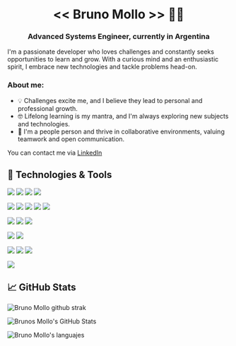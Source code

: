 <h1 align="center"><< Bruno Mollo >>  👨‍💻</h1>

<h3 align="center"> Advanced Systems Engineer, currently in Argentina</h3>

I'm a passionate developer who loves challenges and constantly seeks opportunities
to learn and grow. With a curious mind and an enthusiastic spirit, I embrace new technologies and tackle problems head-on.

### About me:
- 💡 Challenges excite me, and I believe they lead to personal and professional growth.
- 🤓 Lifelong learning is my mantra, and I'm always exploring new subjects and technologies.
- 🤝 I'm a people person and thrive in collaborative environments, valuing teamwork and open communication.

You can contact me via [LinkedIn](https://www.linkedin.com/in/bruno-mollo/)

## 🔧 Technologies & Tools

![](https://img.shields.io/badge/Lang-TypeScript-informational?style=flat&logo=typescript&logoColor=white&color=2bbc8a)
![](https://img.shields.io/badge/Lang-Python-informational?style=flat&logo=python&logoColor=white&color=2bbc8a)
![](https://img.shields.io/badge/☕︎Lang-Java-informational?style=flat&logo=java&logoColor=white&color=2bbc8a)
![](https://img.shields.io/badge/Lang-Csharp-informational?style=flat&logo=csharp&logoColor=white&color=2bbc8a)

![](https://img.shields.io/badge/Framework-Svelte-informational?style=flat&logo=svelte&logoColor=white&color=2bbc8a)
![](https://img.shields.io/badge/Framework-Vue.js-informational?style=flat&logo=vue.js&logoColor=white&color=2bbc8a)
![](https://img.shields.io/badge/Framework-Angular-informational?style=flat&logo=angular&logoColor=white&color=2bbc8a)
![](https://img.shields.io/badge/Framework-.Net%20Core-informational?style=flat&logo=.net&logoColor=white&color=2bbc8a)
![](https://img.shields.io/badge/Framework-Spring-informational?style=flat&logo=spring&logoColor=white&color=2bbc8a)

![](https://img.shields.io/badge/db-MySQL-informational?style=flat&logo=mysql&logoColor=white&color=2bbc8a)
![](https://img.shields.io/badge/db-SQLite-informational?style=flat&logo=sqlite&logoColor=white&color=2bbc8a)
![](https://img.shields.io/badge/db-MongoDB-informational?style=flat&logo=mongodb&logoColor=white&color=2bbc8a)

![](https://img.shields.io/badge/test-vitest-informational?style=flat&logo=vitest&logoColor=white&color=2bbc8a)
![](https://img.shields.io/badge/test-Playwright-informational?style=flat&logo=playwright&logoColor=white&color=2bbc8a)

![](https://img.shields.io/badge/Editor-Neovim-informational?style=flat&logo=neovim&logoColor=white&color=2bbc8a)
![](https://img.shields.io/badge/Editor-IntelliJ-informational?style=flat&logo=intellijidea&logoColor=white&color=2bbc8a)
![](https://img.shields.io/badge/Editor-VS%20Code-informational?style=flat&logo=visualstudiocode&logoColor=white&color=2bbc8a)

![](https://img.shields.io/badge/OS-Linux-informational?style=flat&logo=linux&logoColor=white&color=2bbc8a)

## &#x1f4c8; GitHub Stats
<div class="img-container">  
  <img src="https://github-readme-streak-stats.herokuapp.com/?user=BrunoMollo&theme=radical" 
    alt="Bruno Mollo github strak"/> 
 
  <img align="center" src="https://github-readme-stats.vercel.app/api/?username=BrunoMollo&theme=radical&show_icons=true" 
    alt="Brunos Mollo's GitHub Stats" />

  <img align="center" src="https://github-readme-stats.vercel.app/api/top-langs/?username=BrunoMollo&&theme=radical&show_icons=true&langs_count=7" 
    alt="Bruno Mollo's languajes" />
<div>



